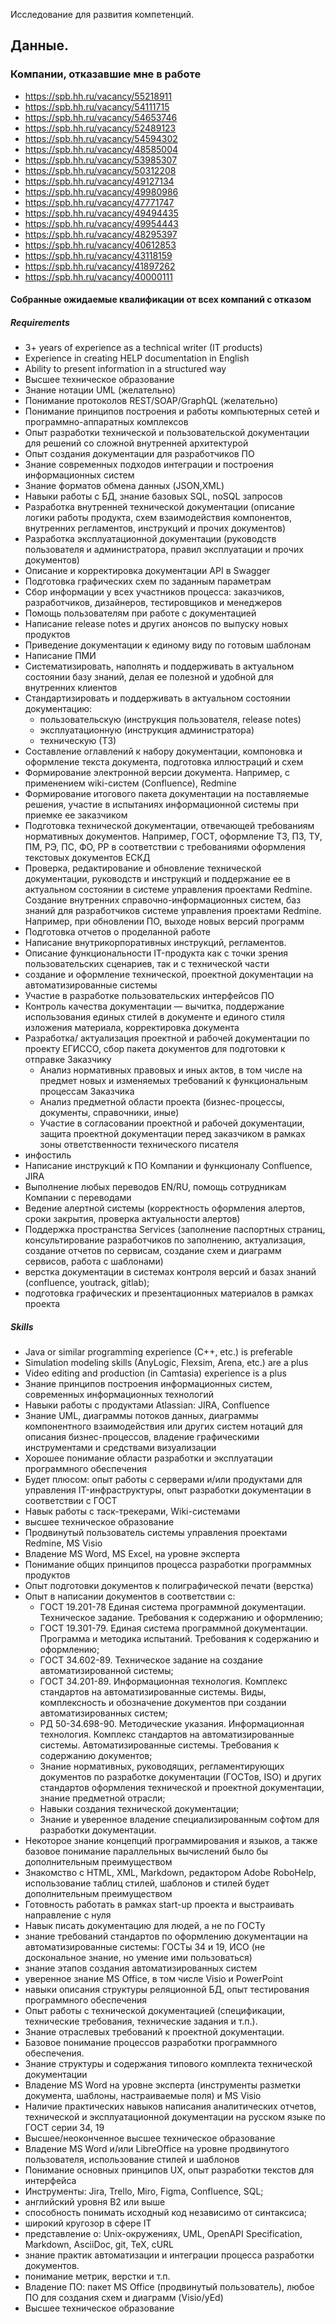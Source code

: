 Исследование для развития компетенций.

## Данные.
### Компании, отказавшие мне в работе
- https://spb.hh.ru/vacancy/55218911
- https://spb.hh.ru/vacancy/54111715
- https://spb.hh.ru/vacancy/54653746
- https://spb.hh.ru/vacancy/52489123
- https://spb.hh.ru/vacancy/54594302
- https://spb.hh.ru/vacancy/48585004
- https://spb.hh.ru/vacancy/53985307
- https://spb.hh.ru/vacancy/50312208
- https://spb.hh.ru/vacancy/49127134
- https://spb.hh.ru/vacancy/49980986
- https://spb.hh.ru/vacancy/47771747
- https://spb.hh.ru/vacancy/49494435
- https://spb.hh.ru/vacancy/49954443
- https://spb.hh.ru/vacancy/48295397
- https://spb.hh.ru/vacancy/40612853
- https://spb.hh.ru/vacancy/43118159
- https://spb.hh.ru/vacancy/41897262
- https://spb.hh.ru/vacancy/40000111

#### Собранные ожидаемые квалификации от всех компаний с отказом

##### Requirements
-   3+ years of experience as a technical writer (IT products)
-   Experience in creating HELP documentation in English
-   Ability to present information in a structured way
-   Высшее техническое образование 
-   Знание нотации UML (желательно)
-   Понимание протоколов REST/SOAP/GraphQL (желательно)
-   Понимание принципов построения и работы компьютерных сетей и программно-аппаратных комплексов
-   Опыт разработки технической и пользовательской документации для решений со сложной внутренней архитектурой
-   Опыт создания документации для разработчиков ПО
-   Знание современных подходов интеграции и построения информационных систем
-   Знание форматов обмена данных (JSON,XML)
-   Навыки работы с БД, знание базовых SQL, noSQL запросов
-   Разработка внутренней технической документации (описание логики работы продукта, схем взаимодействия компонентов, внутренних регламентов, инструкций и прочих документов)
-   Разработка эксплуатационной документации (руководств пользователя и администратора, правил эксплуатации и прочих документов)
-   Описание и корректировка документации API в Swagger
-   Подготовка графических схем по заданным параметрам
-   Сбор информации у всех участников процесса: заказчиков, разработчиков, дизайнеров, тестировщиков и менеджеров
-   Помощь пользователям при работе с документацией
-   Написание release notes и других анонсов по выпуску новых продуктов
-   Приведение документации к единому виду по готовым шаблонам
-   Написание ПМИ
-   Систематизировать, наполнять и поддерживать в актуальном состоянии базу знаний, делая ее полезной и удобной для внутренних клиентов
-   Стандартизировать и поддерживать в актуальном состоянии документацию:
	- пользовательскую (инструкция пользователя, release notes)
	- эксплуатационную (инструкция администратора)
	- техническую (ТЗ)
-   Составление оглавлений к набору документации, компоновка и оформление текста документа, подготовка иллюстраций и схем
-   Формирование электронной версии документа. Например, с применением wiki-систем (Confluence), Redmine
-   Формирование итогового пакета документации на поставляемые решения, участие в испытаниях информационной системы при приемке ее заказчиком
-   Подготовка технической документации, отвечающей требованиям нормативных документов. Например, ГОСТ, оформление ТЗ, ПЗ, ТУ, ПМ, РЭ, ПС, ФО, РР в соответствии с требованиями оформления текстовых документов ЕСКД
-   Проверка, редактирование и обновление технической документации, руководств и инструкций и поддержание ее в актуальном состоянии в системе управления проектами Redmine. Создание внутренних справочно-информационных систем, баз знаний для разработчиков системе управления проектами Redmine. Например, при обновлении ПО, выходе новых версий программ
-   Подготовка отчетов о проделанной работе
-   Написание внутрикорпоративных инструкций, регламентов.
-   Описание функциональности IT-продукта как с точки зрения пользовательских сценариев, так и с технической части  
-  создание и оформление технической, проектной документации на автоматизированные системы
-   Участие в разработке пользовательских интерфейсов ПО
-   Контроль качества документации — вычитка, поддержание использования единых стилей в документе и единого стиля изложения материала, корректировка документа
-  Разработка/ актуализация проектной и рабочей документации по проекту ЕГИССО, сбор пакета документов для подготовки к отправке Заказчику
	-   Анализ нормативных правовых и иных актов, в том числе на предмет новых и изменяемых требований к функциональным процессам Заказчика
	-   Анализ предметной области проекта (бизнес-процессы, документы, справочники, иные)
	-   Участие в согласовании проектной и рабочей документации, защита проектной документации перед заказчиком в рамках зоны ответственности технического писателя
-  инфостиль
-  Написание инструкций к ПО Компании и функционалу Confluence, JIRA
-   Выполнение любых переводов EN/RU, помощь сотрудникам Компании с переводами
-   Ведение алертной системы (корректность оформления алертов, сроки закрытия, проверка актуальности алертов)
-   Поддержка пространства Services (заполнение паспортных страниц, консультирование разработчиков по заполнению, актуализация, создание отчетов по сервисам, создание схем и диаграмм сервисов, работа с шаблонами)
-   верстка документации в системах контроля версий и базах знаний (confluence, youtrack, gitlab);
-   подготовка графических и презентационных материалов в рамках проекта

##### Skills
-   Java or similar programming experience (C++, etc.) is preferable
-   Simulation modeling skills (AnyLogic, Flexsim, Arena, etc.) are a plus
-   Video editing and production (in Camtasia) experience is a plus
-   Знание принципов построения информационных систем, современных информационных технологий
-   Навыки работы с продуктами Atlassian: JIRA, Confluence
-   Знание UML, диаграммы потоков данных, диаграммы компонентного взаимодействия или других систем нотаций для описания бизнес-процессов, владение графическими инструментами и средствами визуализации
-   Хорошее понимание области разработки и эксплуатации программного обеспечения
-   Будет плюсом: опыт работы с серверами и/или продуктами для управления IT-инфраструктуры, опыт разработки документации в соответствии с ГОСТ
-   Навык работы с таск-трекерами, Wiki-системами
-   высшее техническое образование
-   Продвинутый пользователь системы управления проектами Redmine, MS Visio
-   Владение MS Word, MS Excel, на уровне эксперта
-   Понимание общих принципов процесса разработки программных продуктов
-   Опыт подготовки документов к полиграфической печати (верстка)
- Опыт в написании документов в соответствии с:
	-   ГОСТ 19.201-78 Единая система программной документации. Техническое задание. Требования к содержанию и оформлению;
	-   ГОСТ 19.301-79. Единая система программной документации. Программа и методика испытаний. Требования к содержанию и оформлению;
	-   ГОСТ 34.602-89. Техническое задание на создание автоматизированной системы;
	-   ГОСТ 34.201-89. Информационная технология. Комплекс стандартов на автоматизированные системы. Виды, комплексность и обозначение документов при создании автоматизированных систем;
	-   РД 50-34.698-90. Методические указания. Информационная технология. Комплекс стандартов на автоматизированные системы. Автоматизированные системы. Требования к содержанию документов;
	-   Знание нормативных, руководящих, регламентирующих документов по разработке документации (ГОСТов, ISO) и других стандартов оформления технической и проектной документации, знание предметной отрасли;
	-   Навыки создания технической документации;
	-   Знание и уверенное владение специализированным софтом для разработки документации.
- Некоторое знание концепций программирования и языков, а также базовое понимание параллельных вычислений было бы дополнительным преимуществом
- Знакомство с HTML, XML, Markdown, редактором Adobe RoboHelp, использование таблиц стилей, шаблонов и стилей будет дополнительным преимуществом
- Готовность работать в рамках start-up проекта и выстраивать направление с нуля  
-  Навык писать документацию для людей, а не по ГОСТу
-   знание требований стандартов по оформлению документации на автоматизированные системы: ГОСТы 34 и 19, ИСО (не доскональное знание, но умение ими пользоваться)
-   знание этапов создания автоматизированных систем
-   уверенное знание MS Office, в том числе Visio и PowerPoint
-   навыки описания структуры реляционной БД, опыт тестирования программного обеспечения
-   Опыт работы с технической документацией (спецификации, технические требования, технические задания и т.п.).
-   Знание отраслевых требований к проектной документации.
-   Базовое понимание процессов разработки программного обеспечения.
-   Знание структуры и содержания типового комплекта технической документации
-   Владение MS Word на уровне эксперта (инструменты разметки документа, шаблоны, настраиваемые поля) и MS Visio
-   Наличие практических навыков написания аналитических отчетов, технической и эксплуатационной документации на русском языке по ГОСТ серии 34, 19
-  Высшее/неоконченное высшее техническое образование
-   Владение MS Word и/или LibreOffice на уровне продвинутого пользователя, использование стилей и шаблонов
-   Понимание основных принципов UX, опыт разработки текстов для интерфейса
-  Инструменты: Jira, Trello, Miro, Figma, Confluence, SQL;
-   английский уровня B2 или выше
-   способность понимать исходный код независимо от синтаксиса;
-   широкий кругозор в сфере IT
-   представление о: Unix-окружениях, UML, OpenAPI Specification, Markdown, AsciiDoc, git, TeX, cURL
-  знание практик автоматизации и интеграции процесса разработки документов.
-  понимание метрик, верстки и т.п.
-   Владение ПО: пакет MS Office (продвинутый пользователь), любое ПО для создания схем и диаграмм (Visio/yEd)
-   Высшее техническое образование